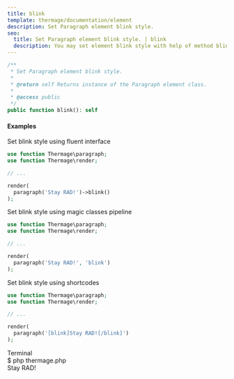 ```yaml
---
title: blink
template: thermage/documentation/element
description: Set Paragraph element blink style.
seo:
  title: Set Paragraph element blink style. | blink
  description: You may set element blink style with help of method blink
---
```


```php
/**
 * Set Paragraph element blink style.
 *
 * @return self Returns instance of the Paragraph element class.
 *
 * @access public
 */
public function blink(): self
```

#### Examples

Set blink style using fluent interface
```php
use function Thermage\paragraph;
use function Thermage\render;

// ...

render( 
  paragraph('Stay RAD!')->blink()
);
```

Set blink style using magic classes pipeline
```php
use function Thermage\paragraph;
use function Thermage\render;

// ...

render( 
  paragraph('Stay RAD!', 'blink')
);
```

Set blink style using shortcodes
```php 
use function Thermage\paragraph;
use function Thermage\render;

// ...

render( 
  paragraph('[blink]Stay RAD![/blink]')
);
```

<div class="terminal">
  <div class="terminal-header">Terminal</div>
  <div class="terminal-body">
    <div class="terminal-command">$ php thermage.php</div>
    <div class="el-div blink">Stay RAD!</div>
  </div>
</div>